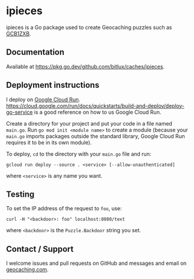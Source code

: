 # ipieces

ipieces is a Go package used to create Geocaching puzzles such as
[GCB1ZXB](https://coord.info/GCB1ZXB).

## Documentation

Available at https://pkg.go.dev/github.com/bitlux/caches/ipieces.

## Deployment instructions

I deploy on [Google Cloud Run](https://cloud.google.com/run).
https://cloud.google.com/run/docs/quickstarts/build-and-deploy/deploy-go-service is a good
reference on how to us Google Cloud Run.

Create a directory for your project and put your code in a file named `main.go`. Run
`go mod init <module name>` to create a module (because your `main.go` imports packages outside the
standard library, Google Cloud Run requires it to be in its own module).

To deploy, `cd` to the directory with your `main.go` file and run:
```
gcloud run deploy --source . <service> [--allow-unauthenticated]
```
where `<service>` is any name you want.

## Testing

To set the IP address of the request to `foo`, use:
```
curl -H "<backdoor>: foo" localhost:8080/text
```
where `<backdoor>` is the `Puzzle.Backdoor` string you set.

## Contact / Support

I welcome issues and pull requests on GitHub and messages and email on
[geocaching.com](https://www.geocaching.com/profile/?u=bitlux).
